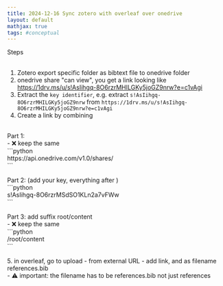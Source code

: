 ```yaml
---
title: 2024-12-16 Sync zotero with overleaf over onedrive
layout: default 
mathjax: true
tags: #conceptual
---
```

Steps<br>
<br>
1. Zotero export specific folder as bibtext file to onedrive folder<br>
2. onedrive share "can view", you get a link looking like https://1drv.ms/u/s!AsIihgq-8O6rzrMHILGKy5joGZ9nrw?e=c1vAgi<br>
3. Extract the `key identifier`, e.g. extract `s!AsIihgq-8O6rzrMHILGKy5joGZ9nrw` from `https://1drv.ms/u/s!AsIihgq-8O6rzrMHILGKy5joGZ9nrw?e=c1vAgi`<br>
4. Create a link by combining<br>
<br>
Part 1:<br>
- ❌ keep the same<br>
```python<br>
https://api.onedrive.com/v1.0/shares/<br>
```<br>
<br>
Part 2: (add your key, everything after )<br>
```python<br>
s!AsIihgq-8O6rzrMSdSO1KLn2a7vFWw<br>
```<br>
<br>
Part 3: add suffix root/content <br>
- ❌ keep the same<br>
```python<br>
/root/content<br>
```<br>
<br>
5. in overleaf, go to upload - from external URL - add link, and as filename references.bib<br>
- ⚠️ important: the filename has to be references.bib not just references